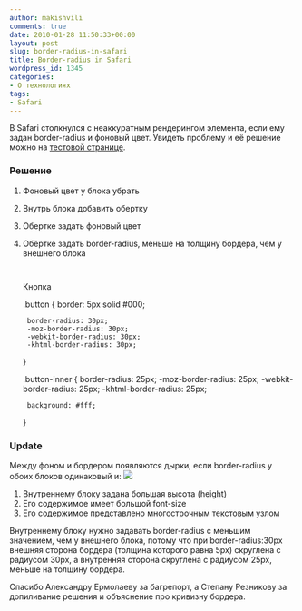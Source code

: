 ```yaml
---
author: makishvili
comments: true
date: 2010-01-28 11:50:33+00:00
layout: post
slug: border-radius-in-safari
title: Border-radius in Safari
wordpress_id: 1345
categories:
- О технологиях
tags:
- Safari
---
```


В Safari столкнулся с неаккуратным рендерингом элемента, если ему задан  border-radius и  фоновый цвет. Увидеть проблему и её решение можно на [тестовой странице](http://makishvili.com/code/border-radius-in-safari.html).


### Решение


1. Фоновый цвет у блока убрать
2. Внутрь блока добавить обертку
3. Обертке задать фоновый цвет
4. Обёртке задать border-radius,  меньше на толщину бордера, чем у внешнего блока 

    
    <code>
    </code><div class="button"><div class="button-inner">Кнопка</div></div>
    
    .button
    {
        border: 5px solid #000;
    
        border-radius: 30px;
        -moz-border-radius: 30px;
        -webkit-border-radius: 30px;
        -khtml-border-radius: 30px;
    }
    
    .button-inner
    {
        border-radius: 25px;
        -moz-border-radius: 25px;
        -webkit-border-radius: 25px;
        -khtml-border-radius: 25px;
    
        background: #fff;
    }





### Update


Между фоном и бордером появляются дырки, если border-radius у обоих блоков одинаковый и:
![](http://makishvili.com/pro/2010/01/28/bor-safari.png)
1. Внутреннему блоку задана большая высота (height)
2. Его содержимое имеет большой font-size
3. Его содержимое представлено многострочным текстовым узлом

  

Внутреннему блоку нужно задавать border-radius с меньшим значением, чем у внешнего блока, потому что при border-radius:30px внешняя сторона бордера (толщина которого равна 5px) скруглена с радиусом 30px, а внутренняя сторона скруглена с радиусом 25px, меньше на толщину бордера. 

Спасибо Александру Ермолаеву за багрепорт, а Степану Резникову за допиливание решения и объяснение про кривизну бордера. 
